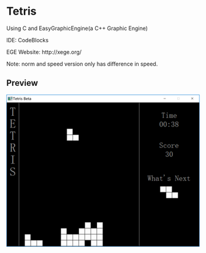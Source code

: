 # Tetris
<p>Using C and EasyGraphicEngine(a C++ Graphic Engine)</p>
<p>IDE: CodeBlocks</p>
<p>EGE Website: http://xege.org/</p>
<p>Note: norm and speed version only has difference in speed.</p>

## Preview
![preview](tetris.png)
